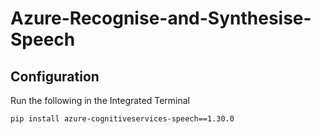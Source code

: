 # Azure-Recognise-and-Synthesise-Speech

## Configuration
Run the following in the Integrated Terminal

```
pip install azure-cognitiveservices-speech==1.30.0
```
